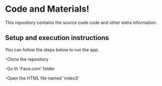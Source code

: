 # Code and Materials!
This repository contains the source code code and other extra information.
## Setup and execution instructions
You can follow the steps below to run the app.

-Clone the repository

-Go th 'Face.com' folder

-Open the HTML file named 'index3'

